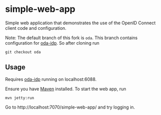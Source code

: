 simple-web-app
==============

Simple web application that demonstrates the use of the OpenID Connect client 
code and configuration.

Note: The default branch of this fork is `oda`. This branch contains 
configuration for [oda-idp]. So after cloning run 

    git checkout oda


Usage
-----

Requires [oda-idp] running on localhost:6088.

Ensure you have [Maven](https://maven.apache.org/download.cgi) installed. 
To start the web app, run

    mvn jetty:run 

Go to http://localhost:7070/simple-web-app/ and try logging in.

[oda-idp]: https://github.com/omahoito/oda-idp
